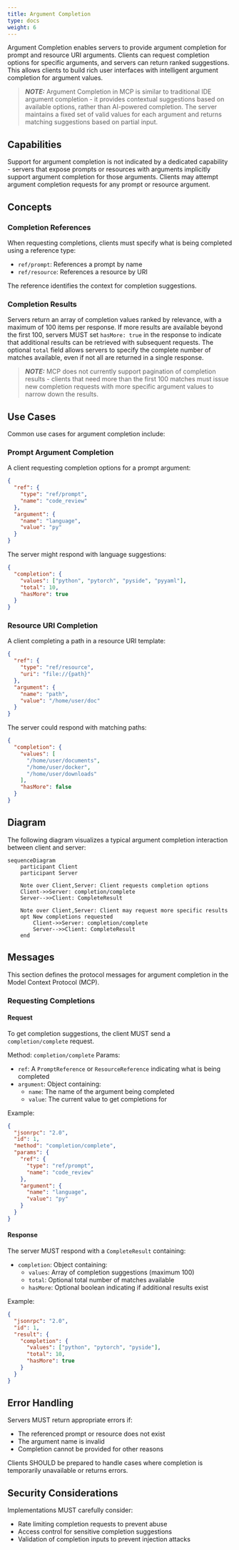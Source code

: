```yaml
---
title: Argument Completion
type: docs
weight: 6
---
```

Argument Completion enables servers to provide argument completion for prompt and resource URI arguments. Clients can request completion options for specific arguments, and servers can return ranked suggestions. This allows clients to build rich user interfaces with intelligent argument completion for argument values.

> **_NOTE:_** Argument Completion in MCP is similar to traditional IDE argument completion - it provides contextual suggestions based on available options, rather than AI-powered completion. The server maintains a fixed set of valid values for each argument and returns matching suggestions based on partial input.

## Capabilities

Support for argument completion is not indicated by a dedicated capability - servers that expose prompts or resources with arguments implicitly support argument completion for those arguments. Clients may attempt argument completion requests for any prompt or resource argument.

## Concepts

### Completion References

When requesting completions, clients must specify what is being completed using a reference type:

- `ref/prompt`: References a prompt by name
- `ref/resource`: References a resource by URI

The reference identifies the context for completion suggestions.

### Completion Results

Servers return an array of completion values ranked by relevance, with a maximum of 100 items per response. If more results are available beyond the first 100, servers MUST set `hasMore: true` in the response to indicate that additional results can be retrieved with subsequent requests. The optional `total` field allows servers to specify the complete number of matches available, even if not all are returned in a single response.

> **_NOTE:_** MCP does not currently support pagination of completion results - clients that need more than the first 100 matches must issue new completion requests with more specific argument values to narrow down the results.

## Use Cases

Common use cases for argument completion include:

### Prompt Argument Completion

A client requesting completion options for a prompt argument:

```json
{
  "ref": {
    "type": "ref/prompt",
    "name": "code_review"
  },
  "argument": {
    "name": "language",
    "value": "py"
  }
}
```

The server might respond with language suggestions:

```json
{
  "completion": {
    "values": ["python", "pytorch", "pyside", "pyyaml"],
    "total": 10,
    "hasMore": true
  }
}
```

### Resource URI Completion

A client completing a path in a resource URI template:

```json
{
  "ref": {
    "type": "ref/resource",
    "uri": "file://{path}"
  },
  "argument": {
    "name": "path",
    "value": "/home/user/doc"
  }
}
```

The server could respond with matching paths:

```json
{
  "completion": {
    "values": [
      "/home/user/documents",
      "/home/user/docker",
      "/home/user/downloads"
    ],
    "hasMore": false
  }
}
```

## Diagram

The following diagram visualizes a typical argument completion interaction between client and server:

```mermaid
sequenceDiagram
    participant Client
    participant Server

    Note over Client,Server: Client requests completion options
    Client->>Server: completion/complete
    Server-->>Client: CompleteResult

    Note over Client,Server: Client may request more specific results
    opt New completions requested
        Client->>Server: completion/complete
        Server-->>Client: CompleteResult
    end
```

## Messages

This section defines the protocol messages for argument completion in the Model Context Protocol (MCP).

### Requesting Completions

#### Request

To get completion suggestions, the client MUST send a `completion/complete` request.

Method: `completion/complete`
Params:
  - `ref`: A `PromptReference` or `ResourceReference` indicating what is being completed
  - `argument`: Object containing:
    - `name`: The name of the argument being completed
    - `value`: The current value to get completions for

Example:
```json
{
  "jsonrpc": "2.0",
  "id": 1,
  "method": "completion/complete",
  "params": {
    "ref": {
      "type": "ref/prompt",
      "name": "code_review"
    },
    "argument": {
      "name": "language",
      "value": "py"
    }
  }
}
```

#### Response

The server MUST respond with a `CompleteResult` containing:

- `completion`: Object containing:
  - `values`: Array of completion suggestions (maximum 100)
  - `total`: Optional total number of matches available
  - `hasMore`: Optional boolean indicating if additional results exist

Example:
```json
{
  "jsonrpc": "2.0",
  "id": 1,
  "result": {
    "completion": {
      "values": ["python", "pytorch", "pyside"],
      "total": 10,
      "hasMore": true
    }
  }
}
```

## Error Handling

Servers MUST return appropriate errors if:
- The referenced prompt or resource does not exist
- The argument name is invalid
- Completion cannot be provided for other reasons

Clients SHOULD be prepared to handle cases where completion is temporarily unavailable or returns errors.

## Security Considerations

Implementations MUST carefully consider:
- Rate limiting completion requests to prevent abuse
- Access control for sensitive completion suggestions
- Validation of completion inputs to prevent injection attacks
